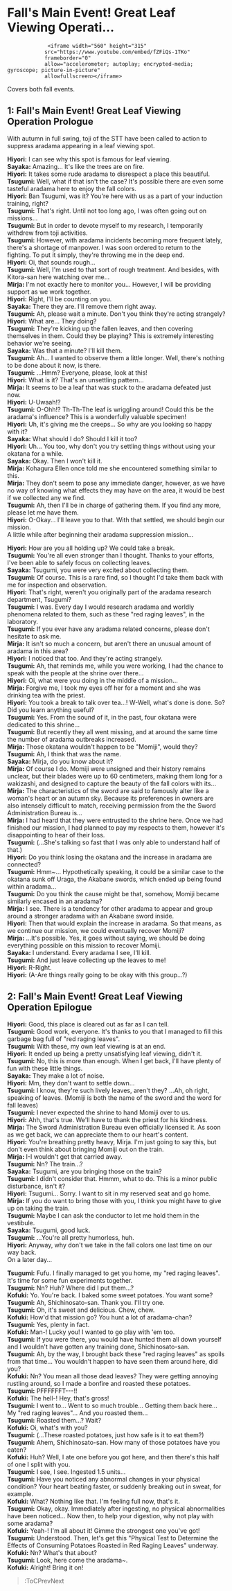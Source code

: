 
Fall's Main Event! Great Leaf Viewing Operati...
================================================

                 <iframe width="560" height="315"
                src="https://www.youtube.com/embed/fZFiQs-1TKo" 
                frameborder="0" 
                allow="accelerometer; autoplay; encrypted-media; gyroscope; picture-in-picture" 
                allowfullscreen></iframe>
              
Covers both fall events.

  

## 1: Fall's Main Event\! Great Leaf Viewing Operation Prologue
With autumn in full swing, toji of the STT have been called to action to suppress aradama appearing in a leaf viewing spot.

  
**Hiyori:** I can see why this spot is famous for leaf viewing.  
**Sayaka:** Amazing... It's like the trees are on fire.  
**Hiyori:** It takes some rude aradama to disrespect a place this beautiful.  
**Tsugumi:** Well, what if that isn't the case? It's possible there are even some tasteful aradama here to enjoy the fall colors.  
**Hiyori:** Ban Tsugumi, was it? You're here with us as a part of your induction training, right?  
**Tsugumi:** That's right. Until not too long ago, I was often going out on missions...  
**Tsugumi:** But in order to devote myself to my research, I temporarily withdrew from toji activities.  
**Tsugumi:** However, with aradama incidents becoming more frequent lately, there's a shortage of manpower. I was soon ordered to return to the fighting. To put it simply, they're throwing me in the deep end.  
**Hiyori:** Oi, that sounds rough...  
**Tsugumi:** Well, I'm used to that sort of rough treatment. And besides, with Kitora-san here watching over me...  
**Mirja:** I'm not exactly here to monitor you... However, I will be providing support as we work together.  
**Hiyori:** Right, I'll be counting on you.  
**Sayaka:** There they are. I'll remove them right away.  
**Tsugumi:** Ah, please wait a minute. Don't you think they're acting strangely?  
**Hiyori:** What are... They doing?  
**Tsugumi:** They're kicking up the fallen leaves, and then covering themselves in them. Could they be playing? This is extremely interesting behavior we're seeing.  
**Sayaka:** Was that a minute? I'll kill them.  
**Tsugumi:** Ah... I wanted to observe them a little longer. Well, there's nothing to be done about it now, is there.  
**Tsugumi:** ...Hmm? Everyone, please, look at this\!  
**Hiyori:** What is it? That's an unsettling pattern...  
**Mirja:** It seems to be a leaf that was stuck to the aradama defeated just now.  
**Hiyori:** U-Uwaah\!?  
**Tsugumi:** O-Ohh\!? Th-Th-The leaf is wriggling around\! Could this be the aradama's influence? This is a wonderfully valuable specimen\!  
**Hiyori:** Uh, it's giving me the creeps... So why are you looking so happy with it?  
**Sayaka:** What should I do? Should I kill it too?  
**Hiyori:** Uh... You too, why don't you try settling things without using your okatana for a while.  
**Sayaka:** Okay. Then I won't kill it.  
**Mirja:** Kohagura Ellen once told me she encountered something similar to this.  
**Mirja:** They don't seem to pose any immediate danger, however, as we have no way of knowing what effects they may have on the area, it would be best if we collected any we find.  
**Tsugumi:** Ah, then I'll be in charge of gathering them. If you find any more, please let me have them.  
**Hiyori:** O-Okay... I'll leave you to that. With that settled, we should begin our mission.  
A little while after beginning their aradama suppression mission...

  
**Hiyori:** How are you all holding up? We could take a break.  
**Tsugumi:** You're all even stronger than I thought. Thanks to your efforts, I've been able to safely focus on collecting leaves.  
**Sayaka:** Tsugumi, you were very excited about collecting them.  
**Tsugumi:** Of course. This is a rare find, so I thought I'd take them back with me for inspection and observation.  
**Hiyori:** That's right, weren't you originally part of the aradama research department, Tsugumi?  
**Tsugumi:** I was. Every day I would research aradama and worldly phenomena related to them, such as these "red raging leaves", in the laboratory.  
**Tsugumi:** If you ever have any aradama related concerns, please don't hesitate to ask me.  
**Mirja:** It isn't so much a concern, but aren't there an unusual amount of aradama in this area?  
**Hiyori:** I noticed that too. And they're acting strangely.  
**Tsugumi:** Ah, that reminds me, while you were working, I had the chance to speak with the people at the shrine over there...  
**Hiyori:** Oi, what were you doing in the middle of a mission...  
**Mirja:** Forgive me, I took my eyes off her for a moment and she was drinking tea with the priest.  
**Hiyori:** You took a break to talk over tea...\! W-Well, what's done is done. So? Did you learn anything useful?  
**Tsugumi:** Yes. From the sound of it, in the past, four okatana were dedicated to this shrine...  
**Tsugumi:** But recently they all went missing, and at around the same time the number of aradama outbreaks increased.  
**Mirja:** Those okatana wouldn't happen to be "Momiji", would they?  
**Tsugumi:** Ah, I think that was the name.  
**Sayaka:** Mirja, do you know about it?  
**Mirja:** Of course I do. Momiji were unsigned and their history remains unclear, but their blades were up to 60 centimeters, making them long for a wakizashi, and designed to capture the beauty of the fall colors with its...  
**Mirja:** The characteristics of the sword are said to famously alter like a woman's heart or an autumn sky. Because its preferences in owners are also intensely difficult to match, receiving permission from the the Sword Administration Bureau is...  
**Mirja:** I had heard that they were entrusted to the shrine here. Once we had finished our mission, I had planned to pay my respects to them, however it's disappointing to hear of their loss.  
**Tsugumi:** (...She's talking so fast that I was only able to understand half of that.)  
**Hiyori:** Do you think losing the okatana and the increase in aradama are connected?  
**Tsugumi:** Hmm\~... Hypothetically speaking, it could be a similar case to the okatana sunk off Uraga, the Akabane swords, which ended up being found within aradama...  
**Tsugumi:** Do you think the cause might be that, somehow, Momiji became similarly encased in an aradama?  
**Mirja:** I see. There is a tendency for other aradama to appear and group around a stronger aradama with an Akabane sword inside.  
**Hiyori:** Then that would explain the increase in aradama. So that means, as we continue our mission, we could eventually recover Momiji?  
**Mirja:** ...It's possible. Yes, it goes without saying, we should be doing everything possible on this mission to recover Momiji.  
**Sayaka:** I understand. Every aradama I see, I'll kill.  
**Tsugumi:** And just leave collecting up the leaves to me\!  
**Hiyori:** R-Right.  
**Hiyori:** (A-Are things really going to be okay with this group...?)  

## 2: Fall's Main Event\! Great Leaf Viewing Operation Epilogue
**Hiyori:** Good, this place is cleared out as far as I can tell.  
**Tsugumi:** Good work, everyone. It's thanks to you that I managed to fill this garbage bag full of "red raging leaves".  
**Tsugumi:** With these, my own leaf viewing is at an end.  
**Hiyori:** It ended up being a pretty unsatisfying leaf viewing, didn't it.  
**Tsugumi:** No, this is more than enough. When I get back, I'll have plenty of fun with these little things.  
**Sayaka:** They make a lot of noise.  
**Hiyori:** Mm, they don't want to settle down...  
**Tsugumi:** I know, they're such lively leaves, aren't they? ...Ah, oh right, speaking of leaves. (Momiji is both the name of the sword and the word for fall leaves)  
**Tsugumi:** I never expected the shrine to hand Momiji over to us.  
**Hiyori:** Ahh, that's true. We'll have to thank the priest for his kindness.  
**Mirja:** The Sword Administration Bureau even officially licensed it. As soon as we get back, we can appreciate them to our heart's content.  
**Hiyori:** You're breathing pretty heavy, Mirja. I'm just going to say this, but don't even think about bringing Momiji out on the train.  
**Mirja:** I-I wouldn't get that carried away.  
**Tsugumi:** Nn? The train...?  
**Sayaka:** Tsugumi, are you bringing those on the train?  
**Tsugumi:** I didn't consider that. Hmmm, what to do. This is a minor public disturbance, isn't it?  
**Hiyori:** Tsugumi... Sorry. I want to sit in my reserved seat and go home.  
**Mirja:** If you do want to bring those with you, I think you might have to give up on taking the train.  
**Tsugumi:** Maybe I can ask the conductor to let me hold them in the vestibule.  
**Sayaka:** Tsugumi, good luck.  
**Tsugumi:** ...You're all pretty humorless, huh.  
**Hiyori:** Anyway, why don't we take in the fall colors one last time on our way back.  
On a later day...

  
**Tsugumi:** Fufu. I finally managed to get you home, my "red raging leaves". It's time for some fun experiments together.  
**Tsugumi:** Nn? Huh? Where did I put them...?  
**Kofuki:** Yo. You're back. I baked some sweet potatoes. You want some?  
**Tsugumi:** Ah, Shichinosato-san. Thank you. I'll try one.  
**Tsugumi:** Oh, it's sweet and delicious. Chew, chew.  
**Kofuki:** How'd that mission go? You hunt a lot of aradama-chan?  
**Tsugumi:** Yes, plenty in fact.  
**Kofuki:** Man-\! Lucky you\! I wanted to go play with 'em too.  
**Tsugumi:** If you were there, you would have hunted them all down yourself and I wouldn't have gotten any training done, Shichinosato-san.  
**Tsugumi:** Ah, by the way, I brought back these "red raging leaves" as spoils from that time... You wouldn't happen to have seen them around here, did you?  
**Kofuki:** Nn? You mean all those dead leaves? They were getting annoying rustling around, so I made a bonfire and roasted these potatoes.  
**Tsugumi:** PFFFFFFT---\!\!  
**Kofuki:** The hell-\! Hey, that's gross\!  
**Tsugumi:** I went to... Went to so much trouble... Getting them back here... My "red raging leaves"... And you roasted them...  
**Tsugumi:** Roasted them...? Wait?  
**Kofuki:** Oi, what's with you?  
**Tsugumi:** (...These roasted potatoes, just how safe is it to eat them?)  
**Tsugumi:** Ahem, Shichinosato-san. How many of those potatoes have you eaten?  
**Kofuki:** Huh? Well, I ate one before you got here, and then there's this half of one I split with you.  
**Tsugumi:** I see, I see. Ingested 1.5 units...  
**Tsugumi:** Have you noticed any abnormal changes in your physical condition? Your heart beating faster, or suddenly breaking out in sweat, for example.  
**Kofuki:** What? Nothing like that. I'm feeling full now, that's it.  
**Tsugumi:** Okay, okay. Immediately after ingesting, no physical abnormalities have been noticed... Now then, to help your digestion, why not play with some aradama?  
**Kofuki:** Yeah-\! I'm all about it\! Gimme the strongest one you've got\!  
**Tsugumi:** Understood. Then, let's get this "Physical Test to Determine the Effects of Consuming Potatoes Roasted in Red Raging Leaves" underway.  
**Kofuki:** Nn? What's that about?  
**Tsugumi:** Look, here come the aradama\~.  
**Kofuki:** Alright\! Bring it on\!  
> :ToCPrevNext